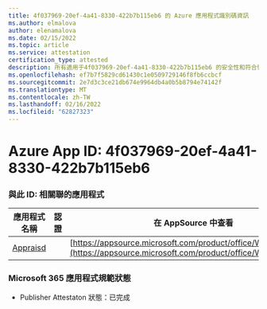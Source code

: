 ```yaml
---
title: 4f037969-20ef-4a41-8330-422b7b115eb6 的 Azure 應用程式識別碼資訊
ms.author: elmalova
author: elenamalova
ms.date: 02/15/2022
ms.topic: article
ms.service: attestation
certification_type: attested
description: 所有適用于4f037969-20ef-4a41-8330-422b7b115eb6 的安全性和符合性資訊資訊。
ms.openlocfilehash: ef7b7f5829cd61430c1e0509729146f8fb6ccbcf
ms.sourcegitcommit: 2e7d3c3ce21db674e9964db4a0b5b8794e74142f
ms.translationtype: MT
ms.contentlocale: zh-TW
ms.lasthandoff: 02/16/2022
ms.locfileid: "62827323"
---
```

# <a name="azure-app-id-4f037969-20ef-4a41-8330-422b7b115eb6"></a>Azure App ID: 4f037969-20ef-4a41-8330-422b7b115eb6


### <a name="apps-associated-with-this-id"></a>與此 ID: 相關聯的應用程式
| **應用程式名稱** | **認證** | **在 AppSource 中查看** |
|--------------|---------------|-----------------------|
| [Appraisd](https://docs.microsoft.com/microsoft-365-app-certification/forward/WA200003123) |  | [https://appsource.microsoft.com/product/office/WA200003123](https://appsource.microsoft.com/product/office/WA200003123) |

### <a name="microsoft-365-app-compliance-status"></a>Microsoft 365 應用程式規範狀態
- Publisher Attestaton 狀態：已完成

